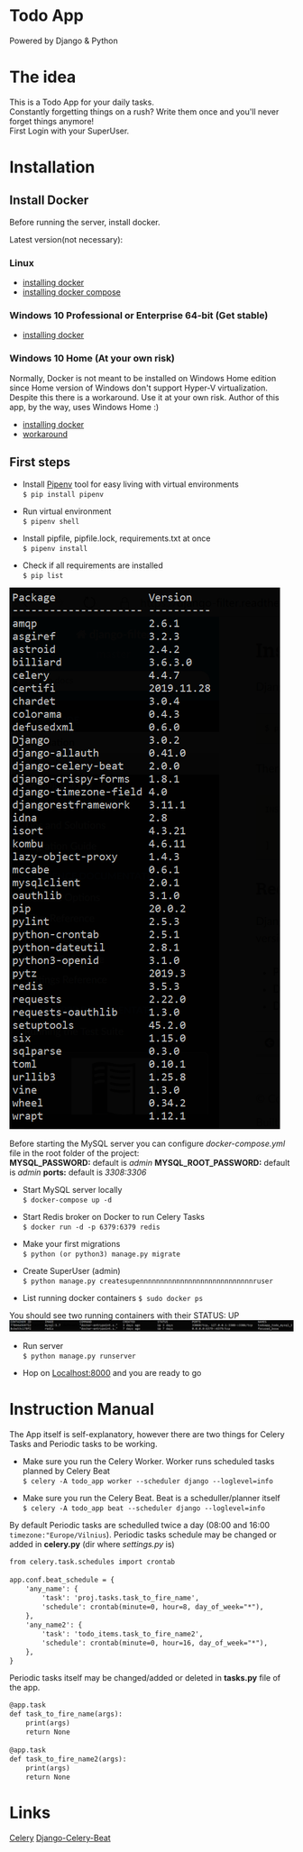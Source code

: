 # Todo App
Powered by Django & Python

# The idea

This is a Todo App for your daily tasks.<br />
Constantly forgetting things on a rush? Write them once and you'll never forget things anymore!<br />
First Login with your SuperUser.<br />


# Installation

## Install Docker

Before running the server, install docker.

Latest version(not necessary):
### Linux
* [installing docker](https://www.digitalocean.com/community/tutorials/how-to-install-and-use-docker-on-ubuntu-18-04)
* [installing docker compose](https://docs.docker.com/compose/install/)

### Windows 10 Professional or Enterprise 64-bit (Get stable)
* [installing docker](https://hub.docker.com/editions/community/docker-ce-desktop-windows/)

### Windows 10 Home (At your own risk)
Normally, Docker is not meant to be installed on Windows Home edition since Home version of Windows don't support Hyper-V virtualization.<br />
Despite this there is a workaround. Use it at your own risk. Author of this app, by the way, uses Windows Home :)
* [installing docker](https://docs.docker.com/docker-for-windows/install-windows-home/#install-docker-desktop-on-windows-10-home)
* [workaround](https://itnext.io/install-docker-on-windows-10-home-d8e621997c1d)

## First steps

* Install [Pipenv](https://pypi.org/project/pipenv/) tool for easy living with virtual environments<br />
`$ pip install pipenv`

* Run virtual environment<br />
`$ pipenv shell`

* Install pipfile, pipfile.lock, requirements.txt at once<br />
`$ pipenv install`

* Check if all requirements are installed<br />
`$ pip list`

![Dependencies](img/pip_list.png?raw=true "Pip list")

Before starting the MySQL server you can configure *docker-compose.yml* file in the root folder of the project:<br />
**MYSQL_PASSWORD:** default is *admin*
**MYSQL_ROOT_PASSWORD:** default is *admin*
**ports:** default is *3308:3306*
* Start MySQL server locally<br />
`$ docker-compose up -d`

* Start Redis broker on Docker to run Celery Tasks<br />
`$ docker run -d -p 6379:6379 redis`

* Make your first migrations<br />
`$ python (or python3) manage.py migrate`

* Create SuperUser (admin)<br />
`$ python manage.py createsupennnnnnnnnnnnnnnnnnnnnnnnnnnnruser`

* List running docker containers
`$ sudo docker ps`

You should see two running containers with their STATUS: UP
![Alt text](img/containers.png?raw=true "Container List")

* Run server<br />
`$ python manage.py runserver`

* Hop on [Localhost:8000](http://http://127.0.0.1:8000/) and you are ready to go


# Instruction Manual

The App itself is self-explanatory, however there are two things for Celery Tasks and Periodic tasks to be working.

* Make sure you run the Celery Worker. Worker runs scheduled tasks planned by Celery Beat<br />
`$ celery -A todo_app worker --scheduler django --loglevel=info`

* Make sure you run the Celery Beat. Beat is a scheduller/planner itself<br />
`$ celery -A todo_app beat --scheduler django --loglevel=info`

By default Periodic tasks are schedulled twice a day (08:00 and 16:00 `timezone:"Europe/Vilnius`).
Periodic tasks schedule may be changed or added in **celery.py** (dir where *settings.py* is)
```
from celery.task.schedules import crontab

app.conf.beat_schedule = {
    'any_name': {
        'task': 'proj.tasks.task_to_fire_name',
        'schedule': crontab(minute=0, hour=8, day_of_week="*"),
    },
    'any_name2': {
        'task': 'todo_items.task_to_fire_name2',
        'schedule': crontab(minute=0, hour=16, day_of_week="*"),
    },
}
```

Periodic tasks itself may be changed/added or deleted in **tasks.py** file of the app.
```
@app.task
def task_to_fire_name(args):
	print(args)
	return None

@app.task
def task_to_fire_name2(args):
	print(args)
	return None
```

# Links

[Celery](https://docs.celeryproject.org/en/stable/)
[Django-Celery-Beat](https://django-celery-beat.readthedocs.io/en/latest/)

